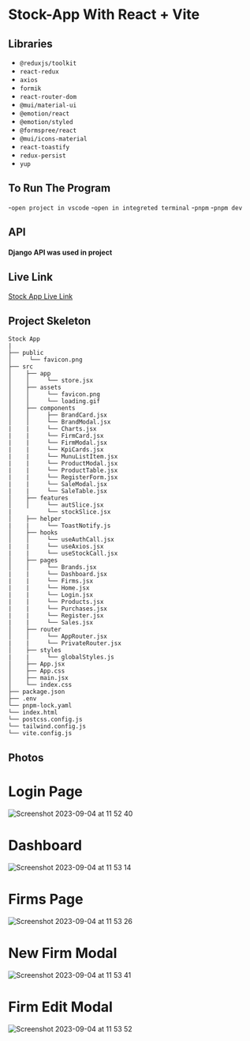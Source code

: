 # Stock-App With React + Vite

## Libraries
- `@reduxjs/toolkit`
- `react-redux`
- `axios`
- `formik`
- `react-router-dom`
- `@mui/material-ui`
- `@emotion/react`
- `@emotion/styled`
- `@formspree/react`
- `@mui/icons-material`
- `react-toastify`
- `redux-persist`
- `yup`

## To Run The Program
-`open project in vscode`
-`open in integreted terminal`
-`pnpm`
-`pnpm dev`

## API
<h4>Django API was used in project</h4>

## Live Link
<a href="https://redux-stock-app.vercel.app" target="_blank">Stock App Live Link</a>


## Project Skeleton

```
Stock App
|
├── public
│     └── favicon.png
├── src
│    ├── app
│    │     └── store.jsx
│    ├── assets
│    │     └── favicon.png
│    │     └── loading.gif
│    ├── components
│    │     ├── BrandCard.jsx
│    │     └── BrandModal.jsx
|    |     └── Charts.jsx
|    |     └── FirmCard.jsx
|    |     └── FirmModal.jsx
|    |     └── KpiCards.jsx
|    |     └── MunuListItem.jsx
|    |     └── ProductModal.jsx
|    |     └── ProductTable.jsx
|    |     └── RegisterForm.jsx
|    |     └── SaleModal.jsx
|    |     └── SaleTable.jsx
│    ├── features
│    │     └── autSlice.jsx
|          └── stockSlice.jsx
│    ├── helper
|    |     └── ToastNotify.js
│    ├── hooks
│    │     └── useAuthCall.jsx
|    |     └── useAxios.jsx
|    |     └── useStockCall.jsx
│    ├── pages
│    │     └── Brands.jsx
|    |     └── Dashboard.jsx
|    |     └── Firms.jsx
|    |     └── Home.jsx
|    |     └── Login.jsx
|    |     └── Products.jsx
|    |     └── Purchases.jsx
|    |     └── Register.jsx
|    |     └── Sales.jsx
│    ├── router
│    │     └── AppRouter.jsx
|    |     └── PrivateRouter.jsx
│    ├── styles
|    |     └── globalStyles.js
│    ├── App.jsx
│    ├── App.css
│    ├── main.jsx
│    └── index.css
├── package.json
├── .env
└── pnpm-lock.yaml
└── index.html
└── postcss.config.js
└── tailwind.config.js
└── vite.config.js
```

## Photos

# Login Page
![Screenshot 2023-09-04 at 11 52 40](https://github.com/koraykoksal/StockApp_Redux/assets/88422590/d5c350ff-b75a-4915-a5b7-135743151396)

# Dashboard
![Screenshot 2023-09-04 at 11 53 14](https://github.com/koraykoksal/StockApp_Redux/assets/88422590/ca85e69e-97d0-4677-b756-513f078ef878)

# Firms Page
![Screenshot 2023-09-04 at 11 53 26](https://github.com/koraykoksal/StockApp_Redux/assets/88422590/b6ced0b0-663d-4430-8f8d-f807a263de0c)

# New Firm Modal
![Screenshot 2023-09-04 at 11 53 41](https://github.com/koraykoksal/StockApp_Redux/assets/88422590/fc7e6b9d-9f0a-4c8b-8b58-34791e87ec07)

# Firm Edit Modal
![Screenshot 2023-09-04 at 11 53 52](https://github.com/koraykoksal/StockApp_Redux/assets/88422590/5326021f-ff56-44dd-914d-a99a0a600c6e)












